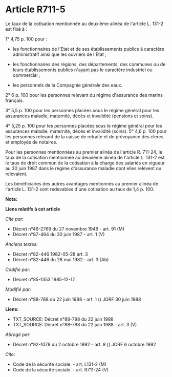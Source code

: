 # Article R711-5

Le taux de la cotisation mentionnée au deuxième alinéa de l'article L. 131-2 est fixé à :

1° 4,75 p. 100 pour :

- les fonctionnaires de l'Etat et de ses établissements publics à caractère administratif ainsi que les ouvriers de l'Etat ;

- les fonctionnaires des régions, des départements, des communes ou de leurs établissements publics n'ayant pas le caractère
industriel ou commercial ;

- les personnels de la Compagnie générale des eaux.

2° 6 p. 100 pour les personnes relevant du régime d'assurance des marins français.

3° 5,5 p. 100 pour les personnes placées sous le régime général pour les assurances maladie, maternité, décès et invalidité
(pensions et soins).

4° 5,25 p. 100 pour les personnes placées sous le régime général pour les assurances maladie, maternité, décès et invalidité
(soins).    5° 4,6 p. 100 pour les personnes relevant de la caisse de retraite et de prévoyance des clercs et employés de
notaires.

Pour les personnes mentionnées au premier alinéa de l'article R. 711-24, le taux de la cotisation mentionnée au deuxième
alinéa de l'article L. 131-2 est le taux de droit commun de la cotisation à la charge des salariés en vigueur au 30 juin 1987
dans le régime d'assurance maladie dont elles relèvent ou relevaient.

Les bénéficiaires des autres avantages mentionnés au premier alinéa de l'article L. 131-2 sont redevables d'une cotisation au
taux de 1,4 p. 100.

**Nota:**



**Liens relatifs à cet article**

_Cité par_:

  - Décret n°46-2769 du 27 novembre 1946 - art. 91 (M)
  - Décret n°87-464 du 30 juin 1987 - art. 1 (V)

_Anciens textes_:

  - Décret n°82-446 1982-05-28 art. 3
  - Décret n°82-446 du 28 mai 1982 - art. 3 (Ab)

_Codifié par_:

  - Décret n°85-1353 1985-12-17

_Modifié par_:

  - Décret n°88-788 du 22 juin 1988 - art. 1 () JORF 30 juin 1988

**Liens**:

  - TXT_SOURCE: Décret n°88-788 du 22 juin 1988
  - TXT_SOURCE: Décret n°88-788 du 22 juin 1988 - art. 3 (V)

_Abrogé par_:

  - Décret n°92-1078 du 2 octobre 1992 - art. 8 () JORF 6 octobre 1992

_Cite_:

  - Code de la sécurité sociale. - art. L131-2 (M)
  - Code de la sécurité sociale. - art. R711-24 (V)
